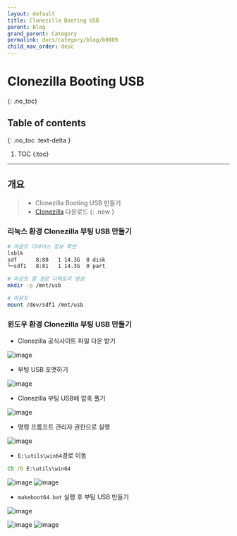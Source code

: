 ```yaml
---
layout: default
title: Clonezilla Booting USB
parent: Blog
grand_parent: Category
permalink: docs/category/blog/b0089
child_nav_order: desc
---
```

# Clonezilla Booting USB
{: .no_toc}

## Table of contents
{: .no_toc .text-delta }

1. TOC
{:toc}

---
## 개요

> - Clonezilla Booting USB 만들기
> - [Clonezilla](https://clonezilla.org/downloads/download.php?branch=stable) 다운로드
{: .new }

### 리눅스 환경 Clonezilla 부팅 USB 만들기

```bash
# 마운트 디바이스 정보 확인
lsblk
sdf      8:80   1 14.3G  0 disk
└─sdf1   8:81   1 14.3G  0 part

# 마운트 할 경로 디렉토리 생성
mkdir -p /mnt/usb

# 마운트
mount /dev/sdf1 /mnt/usb
```

### 윈도우 환경 Clonezilla 부팅 USB 만들기

- Clonezilla 공식사이트 파일 다운 받기
  
![image](https://github.com/heaths2/heaths2.github.io/assets/36792594/ce07e23f-d30d-4138-9735-956fcfb23c8e)

- 부팅 USB 포맷하기

![image](https://github.com/heaths2/heaths2.github.io/assets/36792594/67f1cef1-1ff1-4974-8130-63f580a449ac)

- Clonezilla 부팅 USB에 압축 풀기

![image](https://github.com/heaths2/heaths2.github.io/assets/36792594/1db35cb0-1b00-486e-aedd-09d5e8770bce)

- 명령 프롬프트 관리자 권한으로 실행

![image](https://github.com/heaths2/heaths2.github.io/assets/36792594/3e1e8048-a2e4-47bd-bc5a-dca4e8270b64)

- `E:\utils\win64`경로 이동

```cmd
CD /D E:\utils\win64
```

![image](https://github.com/heaths2/heaths2.github.io/assets/36792594/d9c147e8-e361-41cc-a42d-1915f15943e7)
![image](https://github.com/heaths2/heaths2.github.io/assets/36792594/ec36de89-2a71-4d5e-9f8f-a8eaecf7152c)

- `makeboot64.bat` 실행 후 부팅 USB 만들기

![image](https://github.com/heaths2/heaths2.github.io/assets/36792594/25fc4505-3166-458e-856b-e595e87ae48a)



![image](https://github.com/heaths2/heaths2.github.io/assets/36792594/1132578b-4a39-4b0e-a713-82b3ad457204)
![image](https://github.com/heaths2/heaths2.github.io/assets/36792594/c51bcf0b-862a-437a-9a04-69ddccc0fae5)
